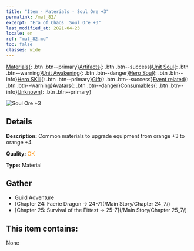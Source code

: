 ```yaml
---
title: "Item - Materials - Soul Ore +3"
permalink: /mat_82/
excerpt: "Era of Chaos  Soul Ore +3"
last_modified_at: 2021-04-23
locale: en
ref: "mat_82.md"
toc: false
classes: wide
---
```

 [Materials](/Items/){: .btn .btn--primary}[Artifacts](/Items/Artifacts/){: .btn .btn--success}[Unit Soul](/Items/UnitSoul/){: .btn .btn--warning}[Unit Awakening](/Items/UnitAwakening/){: .btn .btn--danger}[Hero Soul](/Items/HeroSoul/){: .btn .btn--info}[Hero SKill](/Items/HeroSkill/){: .btn .btn--primary}[Gift](/Items/Gift/){: .btn .btn--success}[Event related](/Items/Events/){: .btn .btn--warning}[Avatars](/Items/Avatars/){: .btn .btn--danger}[Consumables](/Items/Consumables/){: .btn .btn--info}[Unknown](/Items/Unknown/){: .btn .btn--primary}

 ![Soul Ore +3](/images/t/i_cailiao_kuangshi3.png)

## Details
 **Description:** Common materials to upgrade equipment from orange +3 to orange +4.

 **Quality:** <span style="color: #FF8C00">OK</span>

 **Type:** Material

## Gather

*    Guild Adventure 
*    [Chapter 24: Faerie Dragon -> 24-7](/Main Story/Chapter 24_7/) 
*    [Chapter 25: Survival of the Fittest -> 25-7](/Main Story/Chapter 25_7/) 

## This item contains:

  None

